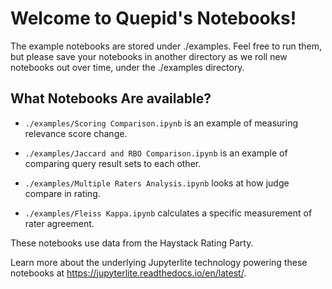 # Welcome to Quepid's Notebooks!   

The example notebooks are stored under ./examples.  Feel free to run them, but please save your notebooks in another directory as we roll new notebooks out over time, under the ./examples directory.

## What Notebooks Are available?

* `./examples/Scoring Comparison.ipynb` is an example of measuring relevance score change.
* `./examples/Jaccard and RBO Comparison.ipynb` is an example of comparing query result sets to each other.

* `./examples/Multiple Raters Analysis.ipynb` looks at how judge compare in rating.
* `./examples/Fleiss Kappa.ipynb` calculates a specific measurement of rater agreement.

These notebooks use data from the Haystack Rating Party.


Learn more about the underlying Jupyterlite technology powering these notebooks at https://jupyterlite.readthedocs.io/en/latest/.
